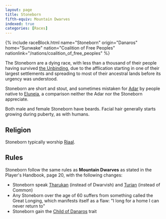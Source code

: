 ```yaml
---
layout: page
title: Stoneborn
fifth-equiv: Mountain Dwarves
indexed: true
categories: [Races]
---
```


{% include raceBlock.html name="Stoneborn" origin="Danaros" home="Sunwake" nation="Coalition of Free Peoples" nationlink="/nations/coalition_of_free_peoples" %}

The Stoneborn are a dying race, with less than a thousand of their people having survived [the Unbinding](/history/the-unbinding), due
to the afflication starting in one of their largest settlements and spreading to most of their ancestral lands before its
urgency was understood.

Stoneborn are short and stout, and sometimes mistaken for [Adar](/races/adar) by people native to [Eluneia](/locations/eluneia),
a comparison neither the Adar nor the Stoneborn appreciate.

Both male and female Stoneborn have beards. Facial hair generally starts growing during puberty, as with humans.

## Religion

Stoneborn typically worship [Riaal](/pantheons/the_unscathed).

## Rules

Stoneborn follow the same rules as **Mountain Dwarves** as stated in the Player's Handbook, page 20, with the following changes:

- Stoneborn speak [Tharukan](/general/languages) (instead of Dwarvish) and [Turian](/general/languages) (instead of Common)
- Any Stoneborn over the age of 60 suffers from something called the Great Longing,
  which manifests itself as a flaw: "I long for a home I can never return to"
- Stoneborn gain the [Child of Danaros](/rules/child_of_danaros) trait
